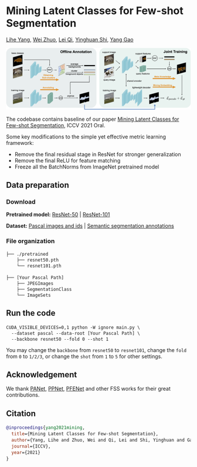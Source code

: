 # Mining Latent Classes for Few-shot Segmentation

[Lihe Yang](https://github.com/LiheYoung), [Wei Zhuo](https://scholar.google.com.au/citations?user=Q-UjnzEAAAAJ&hl=zh-CN), [Lei Qi](http://palm.seu.edu.cn/qilei/), [Yinghuan Shi](https://cs.nju.edu.cn/shiyh/), [Yang Gao](https://cs.nju.edu.cn/gaoyang/)

![](./docs/pipeline.png)



The codebase contains baseline of our paper [Mining Latent Classes for Few-shot Segmentation](https://arxiv.org/abs/2103.15402), ICCV 2021 Oral.

Some key modifications to the simple yet effective metric learning framework:
- Remove the final residual stage in ResNet for stronger generalization
- Remove the final ReLU for feature matching
- Freeze all the BatchNorms from ImageNet pretrained model


## Data preparation

### Download

**Pretrained model:** [ResNet-50](https://drive.google.com/file/d/11yONyypvBEYZEh9NIOJBGMdiLLAgsMgj/view?usp=sharing) | [ResNet-101](https://drive.google.com/file/d/1mX1yYvkcyOkAVjZZSIf6uMBPlooZCmpk/view?usp=sharing)

**Dataset:** [Pascal images and ids](http://host.robots.ox.ac.uk/pascal/VOC/voc2012/VOCtrainval_11-May-2012.tar)
| [Semantic segmentation annotations](https://drive.google.com/file/d/1ikrDlsai5QSf2GiSUR3f8PZUzyTubcuF/view?usp=sharing)

### File organization

```
├── ./pretrained
    ├── resnet50.pth
    └── resnet101.pth
    
├── [Your Pascal Path]
    ├── JPEGImages
    ├── SegmentationClass
    └── ImageSets
```


## Run the code

```
CUDA_VISIBLE_DEVICES=0,1 python -W ignore main.py \
  --dataset pascal --data-root [Your Pascal Path] \
  --backbone resnet50 --fold 0 --shot 1
```

You may change the ``backbone`` from ``resnet50`` to ``resnet101``, change the ``fold`` from ``0`` to ``1/2/3``, or change the ``shot`` from ``1`` to ``5`` for other settings.

## Acknowledgement

We thank [PANet](https://arxiv.org/abs/1908.06391), [PPNet](https://arxiv.org/abs/2007.06309), [PFENet](https://arxiv.org/abs/2008.01449) and other FSS works for their great contributions.


## Citation

```bibtex
@inproceedings{yang2021mining,
  title={Mining Latent Classes for Few-shot Segmentation},
  author={Yang, Lihe and Zhuo, Wei and Qi, Lei and Shi, Yinghuan and Gao, Yang},
  journal={ICCV},
  year={2021}
}
```
